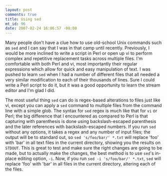 ```yaml
--- 
layout: post
comments: true
title: Using sed
mt_id: 96
date: 2007-02-24 16:06:57 -08:00
---
```

Many people don't have a clue how to use old-school Unix commands such as `sed` and I can say that I was in that camp until recently.  Previously, I would be more inclined to write a script in Perl or open up vi to perform complex and repetitive replacement tasks across multiple files.  I'm comfortable with both Perl and vi, most importantly their regular expressions which allow for quick and easy manipulation of text.  I was pushed to learn `sed` when I had a number of different files that all needed a very similar modification to each of their thousands of lines.  Sure I could write a Perl script to do it, but it was a good opportunity to learn the stream editor and I'm glad I did.

The most useful thing `sed` can do is regex-based alterations to files just like vi, except you can apply a `sed` command to multiple files from the command line with a simple glob.  The syntax for `sed` regex is much like that for `vi` or Perl; the big difference that I encountered as compared to Perl is that capturing with parenthesis is done using backslash-escaped parenthesis and the later references with backslash-escaped numbers.  If you run `sed` without any options, it takes a regex and any number of input files; the output will be to standard out, so `sed 's/foo/bar/' *.txt` will replace 'foo' with 'bar' in all text files in the current directory, showing you the results on `STDOUT`. This is great to test and make sure the right changes are going to be made, but to actually make the changes, the best method is to use `sed`'s in-place editing option, `-i`.  Now, if you run `sed -i 's/foo/bar/' *.txt`, `sed` will replace 'foo' with 'bar' in all files in the current directory, altering each of the files.
